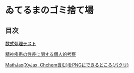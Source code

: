 # ゐてるまのゴミ捨て場

## 目次

[数式処理テスト](./logic/logic.html)

[精神疾患の性差に関する個人的考察](./mental/mental_illness.html)

[MathJax(XyJax, Chchem含む)をPNGにできるところ(パクリ)](./MathJaxtoPNG/MathJaxtoPNG.html)
